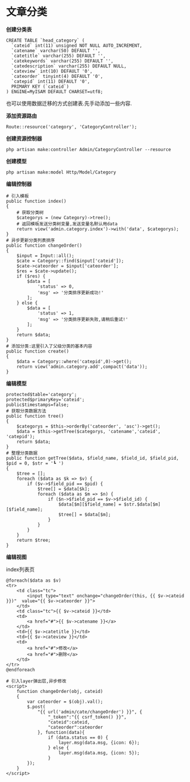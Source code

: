 # 文章分类

**创建分类表**

    CREATE TABLE `head_category` (
      `cateid` int(11) unsigned NOT NULL AUTO_INCREMENT,
      `catename` varchar(50) DEFAULT '',
      `catetitle` varchar(255) DEFAULT '',
      `catekeywords` varchar(255) DEFAULT '',
      `catedescription` varchar(255) DEFAULT NULL,
      `cateview` int(10) DEFAULT '0',
      `cateorder` tinyint(4) DEFAULT '0',
      `catepid` int(11) DEFAULT '0',
      PRIMARY KEY (`cateid`)
    ) ENGINE=MyISAM DEFAULT CHARSET=utf8;

也可以使用数据迁移的方式创建表.先手动添加一些内容.

**添加资源路由**

```
Route::resource('category', 'CategoryController');
```

**创建资源控制器**

```
php artisan make:controller Admin/CategoryController --resource
```

**创建模型**

```
php artisan make:model Http/Model/Category
```

**编辑控制器**

```
# 引入模板
public function index()
{
    # 获取分类树
    $categorys = (new Category)->tree();
    # 返回模板发送分类树变量,发送变量名默认用data
    return view('admin.category.index')->with('data', $categorys);
}
# 异步更新分类列表排序
public function changeOrder()
{
    $input = Input::all();
    $cate = Category::find($input['cateid']);
    $cate->cateorder = $input['cateorder'];
    $res = $cate->update();
    if ($res) {
        $data = [
            'status' => 0,
            'msg' => '分类排序更新成功!'
        ];
    } else {
        $data = [
            'status' => 1,
            'msg' => '分类排序更新失败,请稍后重试!'
        ];
    }
    return $data;
}
# 添加分类:这里引入了父级分类的基本内容
public function create()
{
    $data = Category::where('catepid',0)->get();
    return view('admin.category.add',compact('data'));
}
```

**编辑模型**

```
protected$table='category';
protected$primaryKey='cateid';
public$timestamps=false;
# 获取分类数据方法
public function tree()
{
    $categorys = $this->orderBy('cateorder', 'asc')->get();
    $data = $this->getTree($categorys, 'catename','cateid', 'catepid');
    return $data;
}
# 整理分类数据
public function getTree($data, $field_name, $field_id, $field_pid, $pid = 0, $str = '┗ ')
{
    $tree = [];
    foreach ($data as $k => $v) {
        if ($v->$field_pid == $pid) {
            $tree[] = $data[$k];
            foreach ($data as $m => $n) {
                if ($n->$field_pid == $v->$field_id) {
                    $data[$m][$field_name] = $str.$data[$m][$field_name];
                    $tree[] = $data[$m];
                }
            }
        }
    }
    return $tree;
}
```

**编辑视图**

index列表页

```
@foreach($data as $v)
<tr>
    <td class="tc">
        <input type="text" onchange="changeOrder(this, {{ $v->cateid }})"  value="{{ $v->cateorder }}">
    </td>
    <td class="tc">{{ $v->cateid }}</td>
    <td>
        <a href="#">{{ $v->catename }}</a>
    </td>
    <td>{{ $v->catetitle }}</td>
    <td>{{ $v->cateview }}</td>
    <td>
        <a href="#">修改</a>
        <a href="#">删除</a>
    </td>
</tr>
@endforeach

# 引入layer弹出层,异步修改
<script>
    function changeOrder(obj, cateid)
    {
        var cateorder = $(obj).val();
        $.post(
            "{{ url('admin/cate/changeOrder') }}", {
                "_token":"{{ csrf_token() }}",
                "cateid":cateid,
                "cateorder":cateorder
            }, function(data){
                if (data.status == 0) {
                    layer.msg(data.msg, {icon: 6});
                } else {
                    layer.msg(data.msg, {icon: 5});
                }
        });
    }
</script>
```



